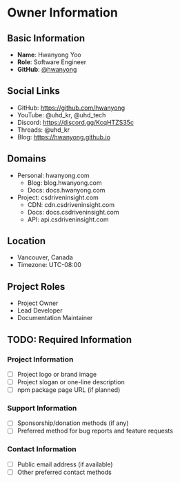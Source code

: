 # Owner Information

## Basic Information
- **Name**: Hwanyong Yoo
- **Role**: Software Engineer
- **GitHub**: [@hwanyong](https://github.com/hwanyong)

## Social Links
- GitHub: https://github.com/hwanyong
- YouTube: @uhd_kr, @uhd_tech
- Discord: https://discord.gg/KcqHTZS35c
- Threads: @uhd_kr
- Blog: https://hwanyong.github.io

## Domains
- Personal: hwanyong.com
  - Blog: blog.hwanyong.com
  - Docs: docs.hwanyong.com
- Project: csdriveninsight.com
  - CDN: cdn.csdriveninsight.com
  - Docs: docs.csdriveninsight.com
  - API: api.csdriveninsight.com

## Location
- Vancouver, Canada
- Timezone: UTC-08:00

## Project Roles
- Project Owner
- Lead Developer
- Documentation Maintainer

## TODO: Required Information

### Project Information
- [ ] Project logo or brand image
- [ ] Project slogan or one-line description
- [ ] npm package page URL (if planned)

### Support Information
- [ ] Sponsorship/donation methods (if any)
- [ ] Preferred method for bug reports and feature requests

### Contact Information
- [ ] Public email address (if available)
- [ ] Other preferred contact methods

